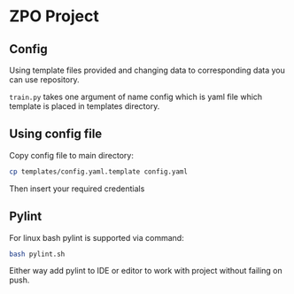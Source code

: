 # ZPO Project

## Config
Using template files provided and changing data to corresponding data you can use repository.

`train.py` takes one argument of name config which is yaml file which template is placed in templates directory.

## Using config file
Copy config file to main directory:
```bash
cp templates/config.yaml.template config.yaml
```

Then insert your required credentials

## Pylint
For linux bash pylint is supported via command:
```bash
bash pylint.sh
```

Either way add pylint to IDE or editor to work with project without failing on push.